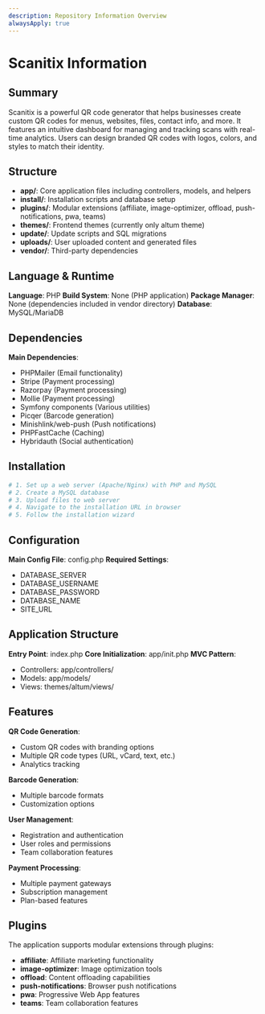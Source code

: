 ```yaml
---
description: Repository Information Overview
alwaysApply: true
---
```


# Scanitix Information

## Summary
Scanitix is a powerful QR code generator that helps businesses create custom QR codes for menus, websites, files, contact info, and more. It features an intuitive dashboard for managing and tracking scans with real-time analytics. Users can design branded QR codes with logos, colors, and styles to match their identity.

## Structure
- **app/**: Core application files including controllers, models, and helpers
- **install/**: Installation scripts and database setup
- **plugins/**: Modular extensions (affiliate, image-optimizer, offload, push-notifications, pwa, teams)
- **themes/**: Frontend themes (currently only altum theme)
- **update/**: Update scripts and SQL migrations
- **uploads/**: User uploaded content and generated files
- **vendor/**: Third-party dependencies

## Language & Runtime
**Language**: PHP
**Build System**: None (PHP application)
**Package Manager**: None (dependencies included in vendor directory)
**Database**: MySQL/MariaDB

## Dependencies
**Main Dependencies**:
- PHPMailer (Email functionality)
- Stripe (Payment processing)
- Razorpay (Payment processing)
- Mollie (Payment processing)
- Symfony components (Various utilities)
- Picqer (Barcode generation)
- Minishlink/web-push (Push notifications)
- PHPFastCache (Caching)
- Hybridauth (Social authentication)

## Installation
```bash
# 1. Set up a web server (Apache/Nginx) with PHP and MySQL
# 2. Create a MySQL database
# 3. Upload files to web server
# 4. Navigate to the installation URL in browser
# 5. Follow the installation wizard
```

## Configuration
**Main Config File**: config.php
**Required Settings**:
- DATABASE_SERVER
- DATABASE_USERNAME
- DATABASE_PASSWORD
- DATABASE_NAME
- SITE_URL

## Application Structure
**Entry Point**: index.php
**Core Initialization**: app/init.php
**MVC Pattern**:
- Controllers: app/controllers/
- Models: app/models/
- Views: themes/altum/views/

## Features
**QR Code Generation**:
- Custom QR codes with branding options
- Multiple QR code types (URL, vCard, text, etc.)
- Analytics tracking

**Barcode Generation**:
- Multiple barcode formats
- Customization options

**User Management**:
- Registration and authentication
- User roles and permissions
- Team collaboration features

**Payment Processing**:
- Multiple payment gateways
- Subscription management
- Plan-based features

## Plugins
The application supports modular extensions through plugins:
- **affiliate**: Affiliate marketing functionality
- **image-optimizer**: Image optimization tools
- **offload**: Content offloading capabilities
- **push-notifications**: Browser push notifications
- **pwa**: Progressive Web App features
- **teams**: Team collaboration features